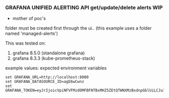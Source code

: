 
### GRAFANA UNIFIED ALERTING API get/update/delete alerts WIP
* mother of poc's 

folder must be created first through the ui.. (this example uses a folder named 'managed-alerts')

This was tested on:

1. grafana 8.5.0 (standalone grafana)
2. grafana 8.3.3 (kube-prometheus-stack)

example values:
expected environment variables
```
set GRAFANA_URL=http://localhost:8000
set GRAFANA_DATASOURCE_ID=agE6wCwnz
set GRAFANA_TOKEN=eyJrIjoicVpiNFVFMzdOMFBFNTBxMHZ5ZEtQTWNXMzBxdnpGblUiLCJuIjoieCIsImlkIjoxfQ==
```
